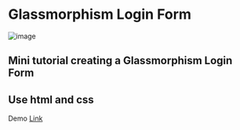 # Glassmorphism Login Form


![image](https://user-images.githubusercontent.com/26335427/176053403-499f8b5e-b7db-44ae-a097-093c5d2e8b34.png)


## Mini tutorial creating a Glassmorphism Login Form


## Use html and css


Demo [Link](https://ee4frv.csb.app/) 



